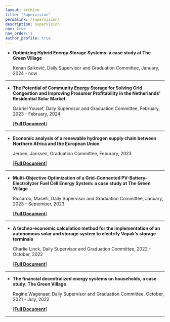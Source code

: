 ```yaml
---
layout: archive
title: "Supervision"
permalink: /supervision/
description: supervision
nav: true
nav_order: 1
author_profile: true
---
```


- **Optimizing Hybrid Energy Storage Systems: a case study at The Green Village**

  Kenan Salković, Daily Supervisor and Graduation Committee, January, 2024 - now

  <!-- [[**Full Document**]](https://repository.tudelft.nl/islandora/object/uuid%3Aa4cf15dc-b4db-41ad-96c2-5e2cef9d7d9f?collection=education) -->

---

- **The Potential of Community Energy Storage for Solving Grid Congestion and Improving Prosumer Profitability in the Netherlands’ Residential Solar Market**

  Gabriel Yousef, Daily Supervisor and Graduation Committee, February, 2023 - February, 2024

  [[**Full Document**]](https://repository.tudelft.nl/islandora/object/uuid%3Aa4cf15dc-b4db-41ad-96c2-5e2cef9d7d9f?collection=education)

---

- **Economic analysis of a renewable hydrogen supply chain between Northern Africa and the European Union**

  Jeroen, Janssen, Graduation Committee, Feburary, 2023

  [[**Full Document**]](https://repository.tudelft.nl/islandora/object/uuid%3A963e894c-3644-4eea-87c1-9bceecf37a34?collection=education)

---

- **Multi-Objective Optimization of a Grid-Connected PV-Battery-Electrolyzer Fuel Cell Energy System: a case study at The Green Village**

  Riccardo, Maselli, Daily Supervisor and Graduation Committee, January, 2023 - September, 2023

  [[**Full Document**]](https://repository.tudelft.nl/islandora/object/uuid%3Aeeb957a4-a37c-4bff-9210-7a5907191cad?collection=education)

---

- **A techno-economic calculation method for the implementation of an autonomous solar and storage system to electrify Vopak’s storage terminals**

  Charlie Linck, Daily Supervisor and Graduation Committee, 2022 - October, 2022

  [[**Full Document**]](https://repository.tudelft.nl/islandora/object/uuid%3Ab2705bba-68e4-4007-9bd2-c49f04214f1f) 

---


- **The financial decentralized energy systems on households, a case study: The Green Village**

  Regine Wagenaar, Daily Supervisor and Graduation Committee, October, 2021 - July, 2022

  [[**Full Document**]](https://repository.tudelft.nl/islandora/object/uuid:40dde860-b595-4ed2-9c97-33a88d4df769) 

---










